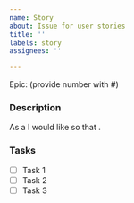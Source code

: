 ```yaml
---
name: Story
about: Issue for user stories
title: ''
labels: story
assignees: ''

---
```


Epic: (provide number with #)

### Description

As a <user role> I would like <goal> so that <benefit>.

### Tasks

- [ ] Task 1
- [ ] Task 2
- [ ] Task 3
